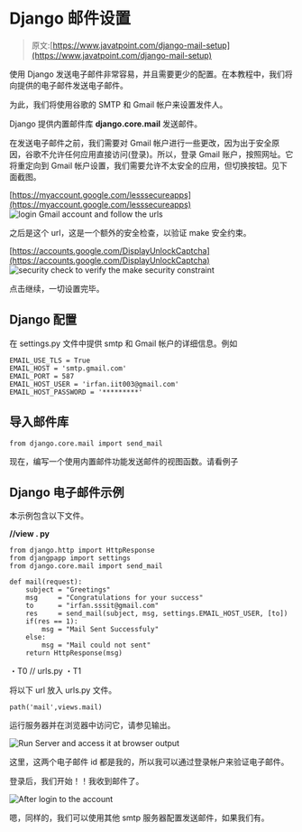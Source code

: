 # Django 邮件设置

> 原文:[https://www.javatpoint.com/django-mail-setup](https://www.javatpoint.com/django-mail-setup)

使用 Django 发送电子邮件非常容易，并且需要更少的配置。在本教程中，我们将向提供的电子邮件发送电子邮件。

为此，我们将使用谷歌的 SMTP 和 Gmail 帐户来设置发件人。

Django 提供内置邮件库 **django.core.mail** 发送邮件。

在发送电子邮件之前，我们需要对 Gmail 帐户进行一些更改，因为出于安全原因，谷歌不允许任何应用直接访问(登录)。所以，登录 Gmail 账户，按照网址。它将重定向到 Gmail 帐户设置，我们需要允许不太安全的应用，但切换按钮。见下面截图。

[https://myaccount.google.com/lesssecureapps](https://myaccount.google.com/lesssecureapps)
![login Gmail account and follow the urls](../Images/e4a2a0a9ff0262bc50051097c9da8975.png)

之后是这个 url，这是一个额外的安全检查，以验证 make 安全约束。

[https://accounts.google.com/DisplayUnlockCaptcha](https://accounts.google.com/DisplayUnlockCaptcha) ![security check to verify the make security constraint](../Images/edc120b11a11319cd9d8c9f58b20deaa.png)

点击继续，一切设置完毕。

## Django 配置

在 settings.py 文件中提供 smtp 和 Gmail 帐户的详细信息。例如

```
EMAIL_USE_TLS = True
EMAIL_HOST = 'smtp.gmail.com'
EMAIL_PORT = 587
EMAIL_HOST_USER = 'irfan.iit003@gmail.com'
EMAIL_HOST_PASSWORD = '*********'

```

## 导入邮件库

```
from django.core.mail import send_mail

```

现在，编写一个使用内置邮件功能发送邮件的视图函数。请看例子

## Django 电子邮件示例

本示例包含以下文件。

**//view . py**

```
from django.http import HttpResponse
from djangpapp import settings
from django.core.mail import send_mail

def mail(request):
    subject = "Greetings"
    msg     = "Congratulations for your success"
    to      = "irfan.sssit@gmail.com"
    res     = send_mail(subject, msg, settings.EMAIL_HOST_USER, [to])
    if(res == 1):
        msg = "Mail Sent Successfuly"
    else:
        msg = "Mail could not sent"
    return HttpResponse(msg)

```

・T0️ // urls.py ・T1️

将以下 url 放入 urls.py 文件。

```
path('mail',views.mail)

```

运行服务器并在浏览器中访问它，请参见输出。

![Run Server and access it at browser output](../Images/3821aa8064123c5d416fc0a9f3e332b5.png)

这里，这两个电子邮件 id 都是我的，所以我可以通过登录帐户来验证电子邮件。

登录后，我们开始！！我收到邮件了。

![After login to the account](../Images/6ae58d7f4ea96904ae4084601b603d12.png)

嗯，同样的，我们可以使用其他 smtp 服务器配置发送邮件，如果我们有。